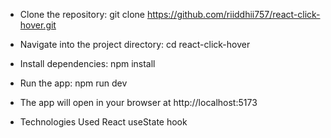 * Clone the repository:
  git clone https://github.com/riiddhii757/react-click-hover.git

* Navigate into the project directory:
  cd react-click-hover

* Install dependencies:
  npm install

* Run the app:
  npm run dev

* The app will open in your browser at http://localhost:5173

* Technologies Used
  React
  useState hook